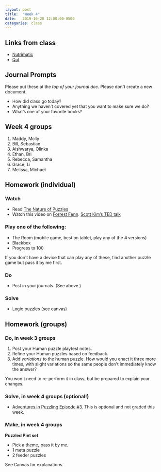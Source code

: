 ```yaml
---
layout: post
title:  "Week 4"
date:   2019-10-28 12:00:00-0500
categories: class
---
```


## Links from class

- [Nutrimatic](https://nutrimatic.org/)
- [Qat](https://www.quinapalus.com/cgi-bin/qat)

## Journal Prompts

Please put these at the *top of your journal doc*. Please don't create a new document.

- How did class go today?
- Anything we haven't covered yet that you want to make sure we do?
- What’s one of your favorite books?

## Week 4 groups

1. Maddy, Molly
2. Bill, Sebastian
3. Aishwarya, Olinka
4. Ethan, Bri
5. Rebecca, Samantha
6. Grace, Li
7. Melissa, Michael

## Homework (individual)

### Watch

* Read [The Nature of Puzzles](/pdf/Nature-of-puzzles.pdf)
* Watch this video on [Forrest Fenn](https://www.youtube.com/watch?v=j4ahNpQLgdk&feature=youtu.be).
 [Scott Kim’s TED talk](https://www.ted.com/talks/scott_kim_takes_apart_the_art_of_puzzles)

### Play one of the following:

* The Room (mobile game, best on tablet, play any of the 4 versions)
* Blackbox
* Progress to 100

If you don't have a device that can play any of these, find another puzzle game but pass it by me first.

### Do

* Post in your journals. (See above.)

### Solve

* Logic puzzles (see canvas)

## Homework (groups)

### Do, in week 3 groups

1. Post your Human puzzle playtest notes.
2. Refine your Human puzzles based on feedback.
3. Add *variations* to the human puzzle. How would you enact it three more times, with slight variations so the same people don't immediately know the answer?

You won't need to re-perform it in class, but be prepared to explain your changes.

### Solve, in week 4 groups (optional!)

* [Adventures in Puzzling Episode #3](/pdf/AiP-ep3.pdf). This is optional and not graded this week.

### Make, in week 4 groups

**Puzzled Pint set**

* Pick a theme, pass it by me.
* 1 meta puzzle
* 2 feeder puzzles

See Canvas for explanations.
